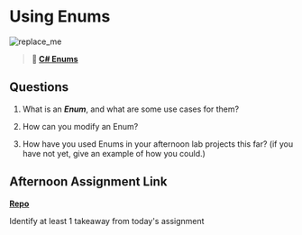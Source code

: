 # Using Enums

![replace_me](https://codeworks.blob.core.windows.net/public/assets/img/illustrations/placeholder.svg)

> **📖 [C# Enums](https://codeworksacademy.com/fs-student-guide/resources/wk10/03-Enums)**

## Questions

1. What is an ***Enum***, and what are some use cases for them?

2. How can you modify an Enum?

3. How have you used Enums in your afternoon lab projects this far? (if you have not yet, give an example of how you could.)

## Afternoon Assignment Link

**[Repo](https://github.com/Alexmquan/<ASSIGNMENT_REPO>)**

Identify at least 1 takeaway from today's assignment
